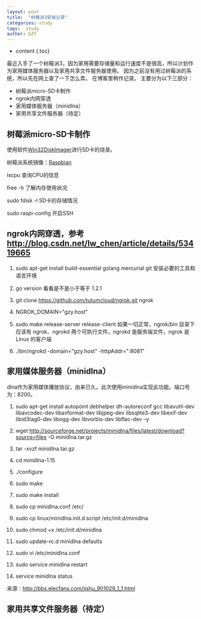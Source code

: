 ```yaml
---
layout: post
title:  "树莓派3安装记录"
categories: study
tags:  study
author: GZY
---
```


* content
{:toc}


最近入手了一个树莓派3，因为家用需要存储量和运行速度不是很高，所以计划作为家用媒体服务器以及家用共享文件服务器使用。
因为之前没有用过树莓派的系统，所以先在网上查了一下怎么弄。
在博客里稍作记录。
主要分为以下三部分：

* 树莓派micro-SD卡制作
* ngrok内网穿透
* 家用媒体服务器（minidlna）
* 家用共享文件服务器（待定）


## 树莓派micro-SD卡制作


使用软件<a href="http://sourceforge.net/projects/win32diskimager/" target="_blank">Win32DiskImager</a>进行SD卡的烧录。

树莓派系统镜像：<a href="https://www.raspberrypi.org/downloads/raspbian/" target="_blank">Raspbian</a>

lscpu 查询CPU的信息

free -h 了解内存使用状况

sudo fdisk -l SD卡的存储情况

sudo raspi-config 开启SSH


## ngrok内网穿透，参考 http://blog.csdn.net/lw_chen/article/details/53419665


1. sudo apt-get install build-essential golang mercurial git 安装必要的工具和语言环境

2. go version 看看是不是小于等于 1.2.1

3. git clone https://github.com/tutumcloud/ngrok.git ngrok

4. NGROK_DOMAIN="gzy.host"

5. sudo make release-server release-client 如果一切正常，ngrok/bin 目录下应该有 ngrok、ngrokd 两个可执行文件，ngrokd 是服务端文件，ngrok 是 Linux 的客户端

6. ./bin/ngrokd -domain="gzy.host" -httpAddr=":8081"


## 家用媒体服务器（minidlna）


dlna作为家用媒体播放协议，由来已久。此次使用minidlna实现此功能。端口号为：8200。

1. sudo apt-get install autopoint debhelper dh-autoreconf gcc libavutil-dev libavcodec-dev libavformat-dev libjpeg-dev libsqlite3-dev libexif-dev libid3tag0-dev libogg-dev libvorbis-dev libflac-dev –y

2. wget http://sourceforge.net/projects/minidlna/files/latest/download?source=files -O minidlna.tar.gz

3. tar -xvzf minidlna.tar.gz

4. cd minidlna-1.15

5. ./configure

6. sudo make

7. sudo make install

8. sudo cp minidlna.conf  /etc/

9. sudo cp linux/minidlna.init.d.script  /etc/init.d/minidlna

10. sudo chmod +x /etc/init.d/minidlna

11. sudo update-rc.d minidlna defaults

12. sudo vi /etc/minidlna.conf

13. sudo service minidlna restart

14. service minidlna status

来源：http://bbs.elecfans.com/jishu_901029_1_1.html


## 家用共享文件服务器（待定）




<script type="text/javascript">
  var urlPath = window.location.pathname;
  if(urlPath != "/"){
    //alert("This is a test");
    console.log("You are in page!");
  }
</script>